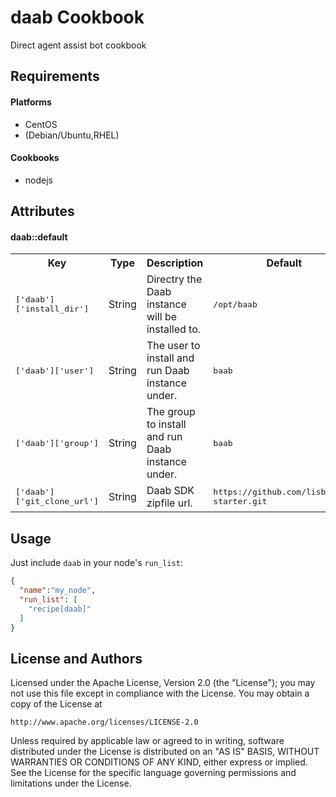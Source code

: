 daab Cookbook
=============
Direct agent assist bot cookbook

Requirements
------------
#### Platforms
- CentOS
- (Debian/Ubuntu,RHEL)

#### Cookbooks
- nodejs

Attributes
----------

#### daab::default
<table>
  <tr>
    <th>Key</th>
    <th>Type</th>
    <th>Description</th>
    <th>Default</th>
  </tr>
  <tr>
    <td><tt>['daab']['install_dir']</tt></td>
    <td>String</td>
    <td>Directry the Daab instance will be installed to.</td>
    <td><tt>/opt/baab</tt></td>
  </tr>
  <tr>
    <td><tt>['daab']['user']</tt></td>
    <td>String</td>
    <td>The user to install and run Daab instance under.</td>
    <td><tt>baab</tt></td>
  </tr>
  <tr>
    <td><tt>['daab']['group']</tt></td>
    <td>String</td>
    <td>The group to install and run Daab instance under. </td>
    <td><tt>baab</tt></td>
  </tr>
  <tr>
    <td><tt>['daab']['git_clone_url']</tt></td>
    <td>String</td>
    <td>Daab SDK zipfile url. </td>
    <td><tt>https://github.com/lisb/daab-starter.git</tt></td>
  </tr>

</table>

Usage
-----
Just include `daab` in your node's `run_list`:

```json
{
  "name":"my_node",
  "run_list": [
    "recipe[daab]"
  ]
}
```

License and Authors
-------------------

Licensed under the Apache License, Version 2.0 (the "License");
you may not use this file except in compliance with the License.
You may obtain a copy of the License at

    http://www.apache.org/licenses/LICENSE-2.0

Unless required by applicable law or agreed to in writing, software
distributed under the License is distributed on an "AS IS" BASIS,
WITHOUT WARRANTIES OR CONDITIONS OF ANY KIND, either express or implied.
See the License for the specific language governing permissions and
limitations under the License.
